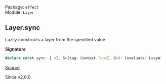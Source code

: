 Package: `effect`<br />
Module: `Layer`<br />

## Layer.sync

Lazily constructs a layer from the specified value.

**Signature**

```ts
declare const sync: { <I, S>(tag: Context.Tag<I, S>): (evaluate: LazyArg<Types.NoInfer<S>>) => Layer<I>; <I, S>(tag: Context.Tag<I, S>, evaluate: LazyArg<Types.NoInfer<S>>): Layer<I>; }
```

[Source](https://github.com/Effect-TS/effect/tree/main/packages/effect/src/Layer.ts#L742)

Since v2.0.0